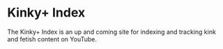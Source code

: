 # Kinky+ Index
The Kinky+ Index is an up and coming site for indexing and tracking kink and fetish content on YouTube.
